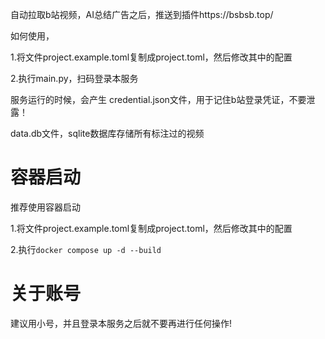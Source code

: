 自动拉取b站视频，AI总结广告之后，推送到插件https://bsbsb.top/

如何使用，

1.将文件project.example.toml复制成project.toml，然后修改其中的配置

2.执行main.py，扫码登录本服务

服务运行的时候，会产生 credential.json文件，用于记住b站登录凭证，不要泄露！

data.db文件，sqlite数据库存储所有标注过的视频

# 容器启动

推荐使用容器启动

1.将文件project.example.toml复制成project.toml，然后修改其中的配置

2.执行`docker compose up -d --build`

# 关于账号

建议用小号，并且登录本服务之后就不要再进行任何操作!